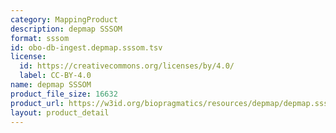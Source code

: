 ```yaml
---
category: MappingProduct
description: depmap SSSOM
format: sssom
id: obo-db-ingest.depmap.sssom.tsv
license:
  id: https://creativecommons.org/licenses/by/4.0/
  label: CC-BY-4.0
name: depmap SSSOM
product_file_size: 16632
product_url: https://w3id.org/biopragmatics/resources/depmap/depmap.sssom.tsv
layout: product_detail
---
```

